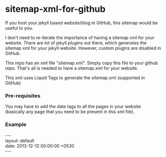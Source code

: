 sitemap-xml-for-github
======================

If you host your jekyll based website/blog in GitHub, this sitemap would be useful to you.  

I don't need to re-iterate the importance of having a sitemap xml for your website. There are lot of jekyll plugins out there, which generates the sitemap xml for your jekyll website. However, custom plugins are disabled in GitHub.  

This repo has an xml file "sitemap.xml". Simply copy this file to your github repo. That's all is needed to have a sitemap.xml for your website.  

This xml uses Liquid Tags to generate the sitemap.xml (supported in GitHub)  

### Pre-requisites

You may have to add the date tags to all the pages in your website (basically any page that you need to be present in this xml file).  

### Example

<div>
---<br/>
layout: default<br/>
date: 2013-12-12 00:00:00 +0530<br/>
---<br/>
</div>
